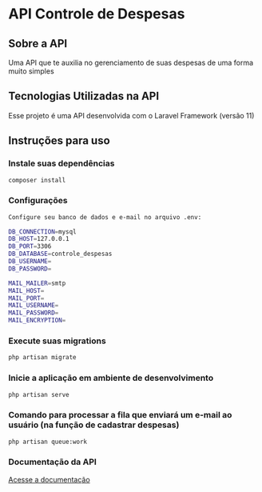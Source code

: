 # API Controle de Despesas

## Sobre a API
Uma API que te auxilia no gerenciamento de suas despesas de uma forma muito simples

## Tecnologias Utilizadas na API
Esse projeto é uma API desenvolvida com o Laravel Framework (versão 11)

## Instruções para uso

### Instale suas dependências
```bash
composer install
```

### Configurações
```bash
Configure seu banco de dados e e-mail no arquivo .env:

DB_CONNECTION=mysql
DB_HOST=127.0.0.1
DB_PORT=3306
DB_DATABASE=controle_despesas
DB_USERNAME=
DB_PASSWORD=

MAIL_MAILER=smtp
MAIL_HOST=
MAIL_PORT=
MAIL_USERNAME=
MAIL_PASSWORD=
MAIL_ENCRYPTION=
```

### Execute suas migrations
```bash
php artisan migrate
```

### Inicie a aplicação em ambiente de desenvolvimento
```bash
php artisan serve
```

### Comando para processar a fila que enviará um e-mail ao usuário (na função de cadastrar despesas)
```bash
php artisan queue:work
```

### Documentação da API
[Acesse a documentação](https://documenter.getpostman.com/view/19094673/2sAXjQ3AgV)
